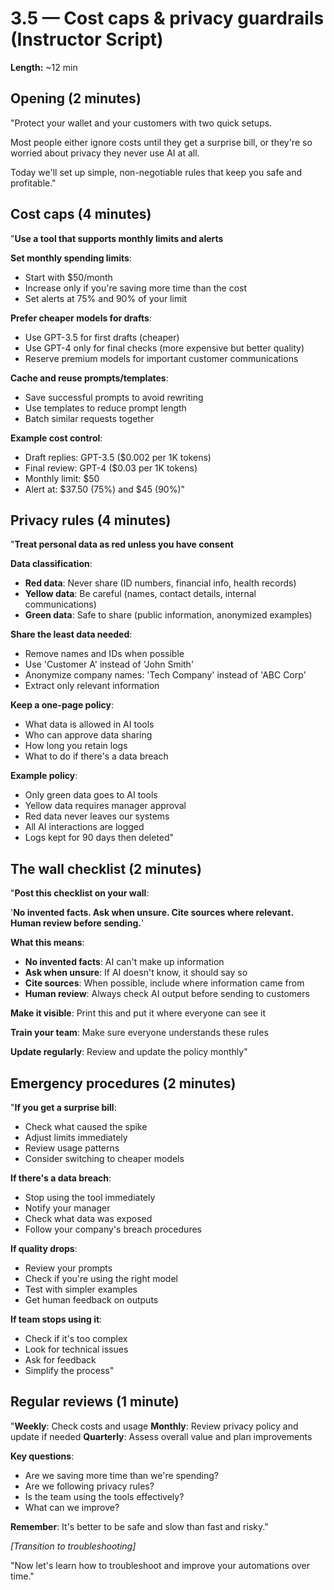 # 3.5 — Cost caps & privacy guardrails (Instructor Script)

**Length:** ~12 min

## Opening (2 minutes)
"Protect your wallet and your customers with two quick setups.

Most people either ignore costs until they get a surprise bill, or they're so worried about privacy they never use AI at all.

Today we'll set up simple, non-negotiable rules that keep you safe and profitable."

## Cost caps (4 minutes)
"**Use a tool that supports monthly limits and alerts**

**Set monthly spending limits**:
- Start with $50/month
- Increase only if you're saving more time than the cost
- Set alerts at 75% and 90% of your limit

**Prefer cheaper models for drafts**:
- Use GPT-3.5 for first drafts (cheaper)
- Use GPT-4 only for final checks (more expensive but better quality)
- Reserve premium models for important customer communications

**Cache and reuse prompts/templates**:
- Save successful prompts to avoid rewriting
- Use templates to reduce prompt length
- Batch similar requests together

**Example cost control**:
- Draft replies: GPT-3.5 ($0.002 per 1K tokens)
- Final review: GPT-4 ($0.03 per 1K tokens)
- Monthly limit: $50
- Alert at: $37.50 (75%) and $45 (90%)"

## Privacy rules (4 minutes)
"**Treat personal data as red unless you have consent**

**Data classification**:
- **Red data**: Never share (ID numbers, financial info, health records)
- **Yellow data**: Be careful (names, contact details, internal communications)
- **Green data**: Safe to share (public information, anonymized examples)

**Share the least data needed**:
- Remove names and IDs when possible
- Use 'Customer A' instead of 'John Smith'
- Anonymize company names: 'Tech Company' instead of 'ABC Corp'
- Extract only relevant information

**Keep a one-page policy**:
- What data is allowed in AI tools
- Who can approve data sharing
- How long you retain logs
- What to do if there's a data breach

**Example policy**:
- Only green data goes to AI tools
- Yellow data requires manager approval
- Red data never leaves our systems
- All AI interactions are logged
- Logs kept for 90 days then deleted"

## The wall checklist (2 minutes)
"**Post this checklist on your wall**:

'**No invented facts. Ask when unsure. Cite sources where relevant. Human review before sending.**'

**What this means**:
- **No invented facts**: AI can't make up information
- **Ask when unsure**: If AI doesn't know, it should say so
- **Cite sources**: When possible, include where information came from
- **Human review**: Always check AI output before sending to customers

**Make it visible**: Print this and put it where everyone can see it

**Train your team**: Make sure everyone understands these rules

**Update regularly**: Review and update the policy monthly"

## Emergency procedures (2 minutes)
"**If you get a surprise bill**:
- Check what caused the spike
- Adjust limits immediately
- Review usage patterns
- Consider switching to cheaper models

**If there's a data breach**:
- Stop using the tool immediately
- Notify your manager
- Check what data was exposed
- Follow your company's breach procedures

**If quality drops**:
- Review your prompts
- Check if you're using the right model
- Test with simpler examples
- Get human feedback on outputs

**If team stops using it**:
- Check if it's too complex
- Look for technical issues
- Ask for feedback
- Simplify the process"

## Regular reviews (1 minute)
"**Weekly**: Check costs and usage
**Monthly**: Review privacy policy and update if needed
**Quarterly**: Assess overall value and plan improvements

**Key questions**:
- Are we saving more time than we're spending?
- Are we following privacy rules?
- Is the team using the tools effectively?
- What can we improve?

**Remember**: It's better to be safe and slow than fast and risky."

_[Transition to troubleshooting]_

"Now let's learn how to troubleshoot and improve your automations over time."
